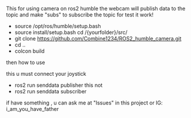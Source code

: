 This for using camera on ros2 humble 
the webcam will publish data to the topic and make "subs" to subscribe the topic for test it work!

- source /opt/ros/humble/setup.bash
- source install/setup.bash
cd /{yourfolder}/src/
- git clone https://github.com/Combine1234/ROS2_humble_camera.git
- cd ..
- colcon build


then how to use

this u must connect your joystick
- ros2 run senddata publisher
this not
- ros2 run senddata subscriber

if have something , u can ask me at "Issues" in this project or IG: i_am_you_have_father
